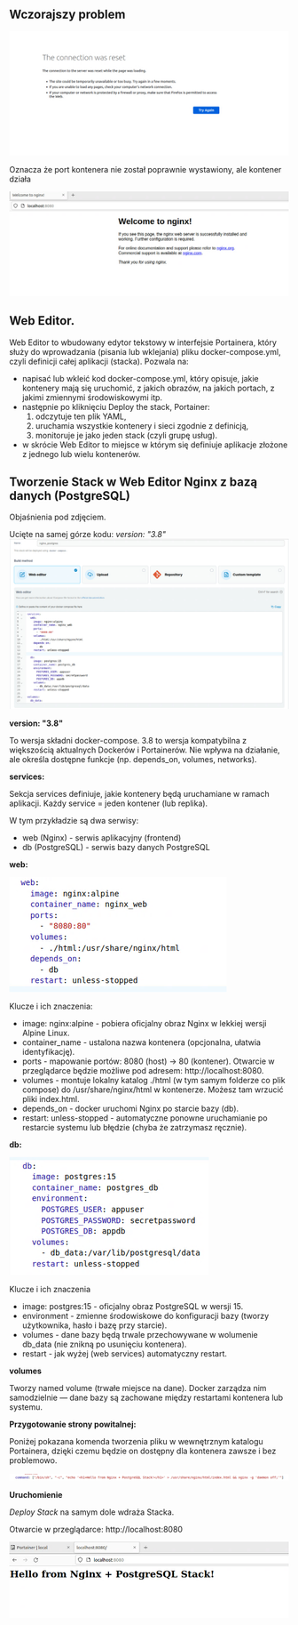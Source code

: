 ## Wczorajszy problem
![reset połączenia](./connection_reset.png)

Oznacza że port kontenera nie został poprawnie wystawiony, ale kontener działa

![](./powitanie.png)

## Web Editor.
Web Editor to wbudowany edytor tekstowy w interfejsie Portainera, który służy do wprowadzania (pisania lub wklejania) pliku docker-compose.yml, czyli definicji całej aplikacji (stacka). Pozwala na:
   - napisać lub wkleić kod docker-compose.yml, który opisuje, jakie kontenery mają się uruchomić, z jakich obrazów, na jakich portach, z jakimi zmiennymi środowiskowymi itp.
   - następnie po kliknięciu Deploy the stack, Portainer:
      1. odczytuje ten plik YAML,
      2. uruchamia wszystkie kontenery i sieci zgodnie z definicją,
      3. monitoruje je jako jeden stack (czyli grupę usług).
   - w skrócie Web Editor to miejsce w którym się definiuje aplikacje złożone z jednego lub wielu kontenerów.

## Tworzenie Stack w Web Editor Nginx z bazą danych (PostgreSQL)
Objaśnienia pod zdjęciem.

Ucięte na samej górze kodu: *version: "3.8"*
![](./create_stack.png)

**version: "3.8"**

To wersja składni docker-compose. 3.8 to wersja kompatybilna z większością aktualnych Dockerów i Portainerów. Nie wpływa na działanie, ale określa dostępne funkcje (np. depends_on, volumes, networks).

**services:**

Sekcja services definiuje, jakie kontenery będą uruchamiane w ramach aplikacji. Każdy service = jeden kontener (lub replika).

W tym przykładzie są dwa serwisy:
 - web (Nginx) - serwis aplikacyjny (frontend)
 - db (PostgreSQL) - serwis bazy danych PostgreSQL

**web:**

![web services](./web.png)

Klucze i ich znaczenia:
 - image: nginx:alpine - pobiera oficjalny obraz Nginx w lekkiej wersji Alpine Linux.
 - container_name - ustalona nazwa kontenera (opcjonalna, ułatwia identyfikację).
 - ports - mapowanie portów: 8080 (host) -> 80 (kontener). Otwarcie w przeglądarce będzie możliwe pod adresem: http://localhost:8080.
 - volumes - montuje lokalny katalog ./html (w tym samym folderze co plik compose) do /usr/share/nginx/html w kontenerze. Możesz tam wrzucić pliki index.html.
 - depends_on - docker uruchomi Nginx po starcie bazy (db).
 - restart: unless-stopped - automatyczne ponowne uruchamianie po restarcie systemu lub błędzie (chyba że zatrzymasz ręcznie).

**db:**

![database services](./db.png)

Klucze i ich znaczenia
 - image: postgres:15 - oficjalny obraz PostgreSQL w wersji 15.
 - environment - zmienne środowiskowe do konfiguracji bazy (tworzy użytkownika, hasło i bazę przy starcie).
 - volumes - dane bazy będą trwale przechowywane w wolumenie db_data (nie znikną po usunięciu kontenera).
 - restart - jak wyżej (web services) automatyczny restart.

**volumes**

Tworzy named volume (trwałe miejsce na dane). Docker zarządza nim samodzielnie — dane bazy są zachowane między restartami kontenera lub systemu.

**Przygotowanie strony powitalnej:**

Poniżej pokazana komenda tworzenia pliku w wewnętrznym katalogu Portainera, dzięki czemu będzie on dostępny dla kontenera zawsze i bez problemowo.

![komenda](./command.png)

**Uruchomienie**

*Deploy Stack* na samym dole wdraża Stacka.

Otwarcie w przeglądarce: http://localhost:8080

![powitanie](./moje_powitanie.png)


